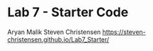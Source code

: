 # Lab 7 - Starter Code
Aryan Malik
Steven Christensen 
https://steven-christensen.github.io/Lab7_Starter/